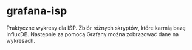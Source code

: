 # grafana-isp
Praktyczne wykresy dla ISP. Zbiór różnych skryptów, które karmią bazę InfluxDB. Następnie za pomocą Grafany można zobrazować dane na wykresach.
